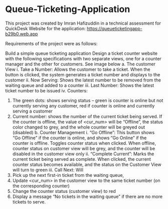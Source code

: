 # Queue-Ticketing-Application

This project was created by Imran Hafizuddin in a technical assessment for QuickDesk
Website for the application: https://queueticketingapp-b29b0.web.app

Requirements of the project were as follows:

Build a simple queue ticketing application
Design a ticket counter website with the following specifications with two separate views, one for a counter manager and the other for customers. See image below
a. The customer View
i. Take a Number: Allows the customer to take a ticket. When the button is
clicked, the system generates a ticket number and displays to the
customer
ii. Now Serving: Shows the latest number to be removed from the waiting
queue and added to a counter
iii. Last Number: Shows the latest ticket number to be issued iv. Counters:
1. The green dots: shows serving status – green is counter is online but not currently serving any customer, red if counter is online and currently serving a customer
2. Current number: shows the number of the current ticket being served. If the counter is offline, the value of <cur_num> will be “Offline”, the status color changed to grey, and the whole counter will be greyed out (disabled)
b. Counter Management
i. “Go Offline”: This button shows “Go Offline” if the counter is online, and
shows “Go Online” if the counter is offline. Toggles counter status when clicked. When offline, counter status on customer view will be grey, and the counter will be disabled in the customer view only
ii. “Complete Current”: Marks the current ticket being served as complete. When clicked, the current counter status becomes available, and the status on the Customer View will turn to green
iii. Call Next: Will
1. Pick up the next first-in ticket from the waiting queue,
2. Update <cur_num> in the customer view to the same ticket
number (on the corresponding counter)
3. Change the counter status (customer view) to red
4. Display a message “No tickets in the waiting queue” if there are no
more tickets to serve.
